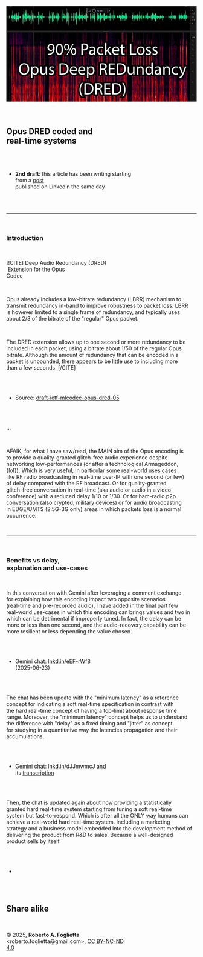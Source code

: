 <div id="firstdiv" created=":EN" style="max-width: 800px; margin: auto; white-space: pre-wrap; text-align: justify;">
<style>#printlink { display: inline; } @page { size: legal; margin: 0.50in 13.88mm 0.50in 13.88mm; zoom: 100%; } @media print { html { zoom: 100%; } }</style>

<div align="center"><img class="wbsketch paleinv" src="img/328-opus-dred-coded-and-real-time-systems.jpg" width="800"><br></div>

## Opus DRED coded and real-time systems

- **2nd draft**: this article has been writing starting from a [post](https://www.linkedin.com/posts/robertofoglietta_modern-tech-tends-to-focus-on-moremore-activity-7342869559416184832-EytW) published on Linkedin the same day

---

### Introduction

[!CITE]
Deep Audio Redundancy (DRED)<br>
Extension for the Opus Codec<br>

Opus already includes a low-bitrate redundancy (LBRR) mechanism to transmit redundancy in-band to improve robustness to packet loss. LBRR is however limited to a single frame of redundancy, and typically uses about 2/3 of the bitrate of the "regular" Opus packet.

The DRED extension allows up to one second or more redundancy to be included in each packet, using a bitrate about 1/50 of the regular Opus bitrate. Although the amount of redundancy that can be encoded in a packet is unbounded, there appears to be little use to including more than a few seconds.
[/CITE]

- Source: [draft-ietf-mlcodec-opus-dred-05](https://www.ietf.org/archive/id/draft-valin-opus-dred-05.txt)

...

AFAIK, for what I have saw/read, the MAIN aim of the Opus encoding is to provide a quality-granted glitch-free audio experience despite networking low-performances (or after a technological Armageddon, {lol}). Which is very useful, in particular some real-world uses cases like RF radio broadcasting in real-time over-IP with one second (or few) of delay compared with the RF broadcast. Or for quality-granted glitch-free conversation in real-time (aka audio or audio in a video conference) with a reduced delay 1/10 or 1/30. Or for ham-radio p2p conversation (also crypted, military devices) or for audio broadcasting in EDGE/UMTS (2.5G-3G only) areas in which packets loss is a normal occurrence.

---

### Benefits vs delay, explanation and use-cases

In this conversation with Gemini after leveraging a comment exchange for explaining how this encoding impact two opposite scenarios (real-time and pre-recorded audio), I have added in the final part few real-world use-cases in which this encoding can brings values and two in which can be detrimental if improperly tuned. In fact, the delay can be more or less than one second, and the audio-recovery capability can be more resilient or less depending the value chosen.

- Gemini chat: [lnkd.in/eEF-rWf8](https://g.co/gemini/share/d7b477e2e294) &nbsp; (2025-06-23)

The chat has been update with the "minimum latency" as a reference concept for indicating a soft real-time specification in contrast with the hard real-time concept of having a top-limit about response time range. Moreover, the "minimum latency" concept helps us to understand the difference with "delay" as a fixed timing and "jitter" as concept for studying in a quantitative way the latencies propagation and their accumulations.

- Gemini chat: [lnkd.in/dJJmwmcJ](https://g.co/gemini/share/17e95a01e70c) and its [transcription](data/328-opus-dred-coded-and-real-time-systems.txt#?target=_blank)

Then, the chat is updated again about how providing a statistically granted hard real-time system starting from tuning a soft real-time system but fast-to-respond. Which is after all the ONLY way humans can achieve a real-world hard real-time system. Including a marketing strategy and a business model embedded into the development method of delivering the product from R&D to sales. Because a well-designed product sells by itself. 

+

## Share alike

&copy; 2025, **Roberto A. Foglietta** &lt;roberto.foglietta<span>@</span>gmail.com&gt;, [CC BY-NC-ND 4.0](https://creativecommons.org/licenses/by-nc-nd/4.0/)

</div>

